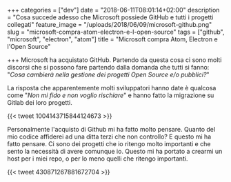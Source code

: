 +++
categories = ["dev"]
date = "2018-06-11T08:01:14+02:00"
description = "Cosa succede adesso che Microsoft possiede GitHub e tutti i progetti collegati"
feature_image = "/uploads/2018/06/09/microsoft-github.png"
slug = "microsoft-compra-atom-electron-e-l-open-source"
tags = ["github", "microsoft", "electron", "atom"]
title = "Microsoft compra Atom, Electron e l'Open Source"

+++
Microsoft ha acquistato GitHub. Partendo da questa cosa ci sono molti discorsi che si possono fare partendo dalla domanda che tutti si fanno: "_Cosa cambierà nella gestione dei progetti Open Source e/o pubblici?_"

La risposta che apparentemente molti sviluppatori hanno date è qualcosa come "_Non mi fido e non voglio rischiare_" e hanno fatto la migrazione su Gitlab dei loro progetti.

{{< tweet 1004143715844124673 >}}

Personalmente l'acquisto di Github mi ha fatto molto pensare. Quanto del mio codice affiderei ad una ditta terzi che non controllo?
E questo mi ha fatto pensare. Ci sono dei progetti che io ritengo molto importanti e che sento la necessità di avere comunque io.
Questo mi ha portato a crearmi un host per i miei repo, o per lo meno quelli che ritengo importanti.

{{< tweet 430871267881672704 >}}

